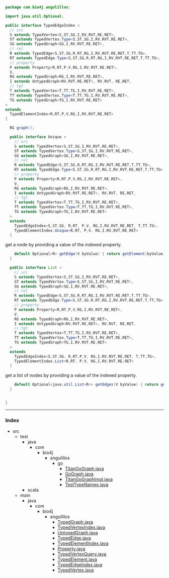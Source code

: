
```java
package com.bio4j.angulillos;

import java.util.Optional;

public interface TypedEdgeIndex <
  // src
  S extends TypedVertex<S,ST,SG,I,RV,RVT,RE,RET>, 
  ST extends TypedVertex.Type<S,ST,SG,I,RV,RVT,RE,RET>, 
  SG extends TypedGraph<SG,I,RV,RVT,RE,RET>,
  // rel
  R extends TypedEdge<S,ST,SG,R,RT,RG,I,RV,RVT,RE,RET,T,TT,TG>,
  RT extends TypedEdge.Type<S,ST,SG,R,RT,RG,I,RV,RVT,RE,RET,T,TT,TG>,
  // property
  P extends Property<R,RT,P,V,RG,I,RV,RVT,RE,RET>,
  V,
  RG extends TypedGraph<RG,I,RV,RVT,RE,RET>,
  I extends UntypedGraph<RV,RVT,RE,RET>, RV,RVT, RE,RET,
  // tgt
  T extends TypedVertex<T,TT,TG,I,RV,RVT,RE,RET>,
  TT extends TypedVertex.Type<T,TT,TG,I,RV,RVT,RE,RET>,
  TG extends TypedGraph<TG,I,RV,RVT,RE,RET>
>
extends
  TypedElementIndex<R,RT,P,V,RG,I,RV,RVT,RE,RET>
{

  RG graph();

  public interface Unique <
    // src
    S extends TypedVertex<S,ST,SG,I,RV,RVT,RE,RET>, 
    ST extends TypedVertex.Type<S,ST,SG,I,RV,RVT,RE,RET>, 
    SG extends TypedGraph<SG,I,RV,RVT,RE,RET>,
    // rel
    R extends TypedEdge<S,ST,SG,R,RT,RG,I,RV,RVT,RE,RET,T,TT,TG>,
    RT extends TypedEdge.Type<S,ST,SG,R,RT,RG,I,RV,RVT,RE,RET,T,TT,TG>,
    // property
    P extends Property<R,RT,P,V,RG,I,RV,RVT,RE,RET>,
    V,
    RG extends TypedGraph<RG,I,RV,RVT,RE,RET>,
    I extends UntypedGraph<RV,RVT,RE,RET>, RV,RVT, RE,RET,
    // tgt
    T extends TypedVertex<T,TT,TG,I,RV,RVT,RE,RET>,
    TT extends TypedVertex.Type<T,TT,TG,I,RV,RVT,RE,RET>,
    TG extends TypedGraph<TG,I,RV,RVT,RE,RET>
  > 
  extends 
    TypedEdgeIndex<S,ST,SG, R,RT, P,V, RG,I,RV,RVT,RE,RET, T,TT,TG>,
    TypedElementIndex.Unique<R,RT, P,V, RG,I,RV,RVT,RE,RET>
  {
```

get a node by providing a value of the indexed property.

```java
    default Optional<R> getEdge(V byValue) { return getElement(byValue); }
  }

  public interface List <
    // src
    S extends TypedVertex<S,ST,SG,I,RV,RVT,RE,RET>, 
    ST extends TypedVertex.Type<S,ST,SG,I,RV,RVT,RE,RET>, 
    SG extends TypedGraph<SG,I,RV,RVT,RE,RET>,
    // rel
    R extends TypedEdge<S,ST,SG,R,RT,RG,I,RV,RVT,RE,RET,T,TT,TG>,
    RT extends TypedEdge.Type<S,ST,SG,R,RT,RG,I,RV,RVT,RE,RET,T,TT,TG>,
    // property
    P extends Property<R,RT,P,V,RG,I,RV,RVT,RE,RET>,
    V,
    RG extends TypedGraph<RG,I,RV,RVT,RE,RET>,
    I extends UntypedGraph<RV,RVT,RE,RET>, RV,RVT, RE,RET,
    // tgt
    T extends TypedVertex<T,TT,TG,I,RV,RVT,RE,RET>,
    TT extends TypedVertex.Type<T,TT,TG,I,RV,RVT,RE,RET>,
    TG extends TypedGraph<TG,I,RV,RVT,RE,RET>
  > 
  extends 
    TypedEdgeIndex<S,ST,SG, R,RT,P,V, RG,I,RV,RVT,RE,RET, T,TT,TG>,
    TypedElementIndex.List<R,RT, P,V, RG,I,RV,RVT,RE,RET>
  {
```

get a list of nodes by providing a value of the indexed property.

```java
    default Optional<java.util.List<R>> getEdges(V byValue) { return getElements(byValue); }
  }


}

```


------

### Index

+ src
  + test
    + java
      + com
        + bio4j
          + angulillos
            + go
              + [TitanGoGraph.java][test/java/com/bio4j/angulillos/go/TitanGoGraph.java]
              + [GoGraph.java][test/java/com/bio4j/angulillos/go/GoGraph.java]
              + [TitanGoGraphImpl.java][test/java/com/bio4j/angulillos/go/TitanGoGraphImpl.java]
              + [TestTypeNames.java][test/java/com/bio4j/angulillos/go/TestTypeNames.java]
    + scala
  + main
    + java
      + com
        + bio4j
          + angulillos
            + [TypedGraph.java][main/java/com/bio4j/angulillos/TypedGraph.java]
            + [TypedVertexIndex.java][main/java/com/bio4j/angulillos/TypedVertexIndex.java]
            + [UntypedGraph.java][main/java/com/bio4j/angulillos/UntypedGraph.java]
            + [TypedEdge.java][main/java/com/bio4j/angulillos/TypedEdge.java]
            + [TypedElementIndex.java][main/java/com/bio4j/angulillos/TypedElementIndex.java]
            + [Property.java][main/java/com/bio4j/angulillos/Property.java]
            + [TypedVertexQuery.java][main/java/com/bio4j/angulillos/TypedVertexQuery.java]
            + [TypedElement.java][main/java/com/bio4j/angulillos/TypedElement.java]
            + [TypedEdgeIndex.java][main/java/com/bio4j/angulillos/TypedEdgeIndex.java]
            + [TypedVertex.java][main/java/com/bio4j/angulillos/TypedVertex.java]

[test/java/com/bio4j/angulillos/go/TitanGoGraph.java]: ../../../../../test/java/com/bio4j/angulillos/go/TitanGoGraph.java.md
[test/java/com/bio4j/angulillos/go/GoGraph.java]: ../../../../../test/java/com/bio4j/angulillos/go/GoGraph.java.md
[test/java/com/bio4j/angulillos/go/TitanGoGraphImpl.java]: ../../../../../test/java/com/bio4j/angulillos/go/TitanGoGraphImpl.java.md
[test/java/com/bio4j/angulillos/go/TestTypeNames.java]: ../../../../../test/java/com/bio4j/angulillos/go/TestTypeNames.java.md
[main/java/com/bio4j/angulillos/TypedGraph.java]: TypedGraph.java.md
[main/java/com/bio4j/angulillos/TypedVertexIndex.java]: TypedVertexIndex.java.md
[main/java/com/bio4j/angulillos/UntypedGraph.java]: UntypedGraph.java.md
[main/java/com/bio4j/angulillos/TypedEdge.java]: TypedEdge.java.md
[main/java/com/bio4j/angulillos/TypedElementIndex.java]: TypedElementIndex.java.md
[main/java/com/bio4j/angulillos/Property.java]: Property.java.md
[main/java/com/bio4j/angulillos/TypedVertexQuery.java]: TypedVertexQuery.java.md
[main/java/com/bio4j/angulillos/TypedElement.java]: TypedElement.java.md
[main/java/com/bio4j/angulillos/TypedEdgeIndex.java]: TypedEdgeIndex.java.md
[main/java/com/bio4j/angulillos/TypedVertex.java]: TypedVertex.java.md